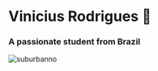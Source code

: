 # Vinicius Rodrigues 👋
### A passionate student from Brazil

<p align="left"> <img src="https://komarev.com/ghpvc/?username=suburbanno&label=Profile%20views&color=28a464&style=flat" alt="suburbanno" /> </p>
